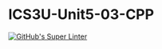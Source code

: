 # ICS3U-Unit5-03-CPP

[![GitHub's Super Linter](https://github.com/Seti-Ngabo/ICS3U-Unit5-03-CPP/workflows/GitHub's%20Super%20Linter/badge.svg)](https://github.com/Seti-Ngabo/ICS3U-Unit5-03-CPP/actions)
